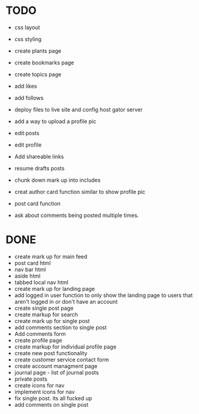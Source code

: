 # TODO
* css layout
* css styling
* create plants page
* create bookmarks page
* create topics page
* add likes
* add follows
* deploy files to live site and config host gator server
* add a way to upload a profile pic
* edit posts
* edit profile
* Add shareable links 
* resume drafts posts
* chunk down mark up into includes
* creat author card function similar to show profile pic
* post card function

* ask about comments being posted multiple times.

# DONE
* create mark up for main feed
* post card html
* nav bar html
* aside html
* tabbed local nav html
* create mark up for landing page
* add logged in user function to only show the landing page to users that aren't logged in or don't have an account
* create single post page
* create markup for search
* create mark up for single post
* add comments section to single post
* Add comments form
* create profile page
* create markup for individual profile page
* create new post functionality
* create customer service contact form
* create account managment page
* journal page - list of journal posts
* private posts
* create icons for nav
* implement icons for nav
* fix single post. its all fucked up
* add comments on single post
